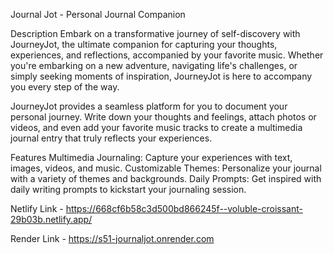 Journal Jot - Personal Journal Companion

Description Embark on a transformative journey of self-discovery with JourneyJot, the ultimate companion for capturing your thoughts, experiences, and reflections, accompanied by your favorite music. Whether you're embarking on a new adventure, navigating life's challenges, or simply seeking moments of inspiration, JourneyJot is here to accompany you every step of the way.

JourneyJot provides a seamless platform for you to document your personal journey. Write down your thoughts and feelings, attach photos or videos, and even add your favorite music tracks to create a multimedia journal entry that truly reflects your experiences.

Features Multimedia Journaling: Capture your experiences with text, images, videos, and music. Customizable Themes: Personalize your journal with a variety of themes and backgrounds. Daily Prompts: Get inspired with daily writing prompts to kickstart your journaling session.

Netlify Link - https://668cf6b58c3d500bd866245f--voluble-croissant-29b03b.netlify.app/

Render Link - https://s51-journaljot.onrender.com
